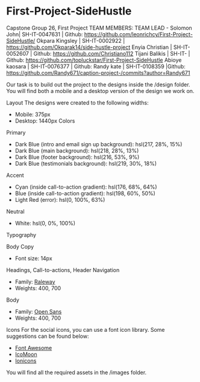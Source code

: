 # First-Project-SideHustle
Capstone Group 26, First Project
TEAM MEMBERS:
TEAM LEAD - Solomon John| SH-IT-0047631 | Github: https://github.com/leonrichcy/First-Project-SideHustle/
Okpara Kingsley | SH-IT-0002922 | https://github.com/Okparak14/side-hustle-project
Enyia Christian | SH-IT-0052607 | Github: https://github.com/Christiano112
Tijani Balikis | SH-IT-  | Github: https://github.com/topluckstar/First-Project-SideHustle
Abioye kaosara | SH-IT-0076377 | Github:
Randy kate | SH-IT-0108359 |Github: https://github.com/Randy671/caption-project-/commits?author=Randy671

Our task is to build out the project to the designs inside the /design folder. You will find both a mobile and a desktop version of the design we work on.

Layout
The designs were created to the following widths:
- Mobile: 375px
- Desktop: 1440px
Colors

Primary
- Dark Blue (intro and email sign up background): hsl(217, 28%, 15%)
- Dark Blue (main background): hsl(218, 28%, 13%)
- Dark Blue (footer background): hsl(216, 53%, 9%)
- Dark Blue (testimonials background): hsl(219, 30%, 18%)

Accent
- Cyan (inside call-to-action gradient): hsl(176, 68%, 64%)
- Blue (inside call-to-action gradient): hsl(198, 60%, 50%)
- Light Red (error): hsl(0, 100%, 63%)

Neutral
- White: hsl(0, 0%, 100%)

Typography

Body Copy
- Font size: 14px

Headings, Call-to-actions, Header Navigation
- Family: [Raleway](https://fonts.google.com/specimen/Raleway)
- Weights: 400, 700

Body
- Family: [Open Sans](https://fonts.google.com/specimen/Open+Sans)
- Weights: 400, 700

Icons
For the social icons, you can use a font icon library. Some suggestions can be found below:
- [Font Awesome](https://fontawesome.com/)
- [IcoMoon](https://icomoon.io/)
- [Ionicons](https://ionicons.com/)


You will find all the required assets in the /images folder.
